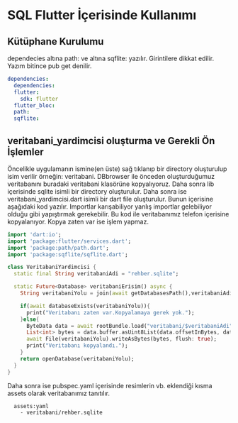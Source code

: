 # SQL Flutter İçerisinde Kullanımı
## Kütüphane Kurulumu
dependecies altına path: ve altına sqflite: yazılır. Girintilere dikkat edilir. Yazım bitince pub get denilir.
```yaml
dependencies:
  dependencies:
  flutter:
    sdk: flutter
  flutter_bloc:
  path:
  sqflite:
```
## veritabani_yardimcisi oluşturma ve Gerekli Ön İşlemler
Öncelikle uygulamanın ismine(en üste) sağ tıklanıp bir directory oluşturulup isim verilir örneğin: veritabani. DBbrowser ile önceden oluşturduğumuz veritabanını buradaki veritabani klasörüne kopyalıyoruz. Daha sonra lib içerisinde sqlite isimli bir directory oluşturulur. Daha sonra ise veritabani_yardimcisi.dart isimli bir dart file oluşturulur. Bunun içerisine aşağıdaki kod yazılır. Importlar karışabiliyor yanlış importlar gelebiliyor olduğu gibi yapıştırmak gerekebilir. Bu kod ile veritabanımız telefon içerisine kopyalanıyor. Kopya zaten var ise işlem yapmaz.
```dart
import 'dart:io';
import 'package:flutter/services.dart';
import 'package:path/path.dart';
import 'package:sqflite/sqflite.dart';

class VeritabaniYardimcisi {
  static final String veritabaniAdi = "rehber.sqlite";

  static Future<Database> veritabaniErisim() async {
    String veritabaniYolu = join(await getDatabasesPath(),veritabaniAdi);

    if(await databaseExists(veritabaniYolu)){
      print("Veritabanı zaten var.Kopyalamaya gerek yok.");
    }else{
      ByteData data = await rootBundle.load("veritabani/$veritabaniAdi");
      List<int> bytes = data.buffer.asUint8List(data.offsetInBytes, data.lengthInBytes);
      await File(veritabaniYolu).writeAsBytes(bytes, flush: true);
      print("Veritabanı kopyalandı.");
    }
    return openDatabase(veritabaniYolu);
  }
}
```
Daha sonra ise pubspec.yaml içerisinde resimlerin vb. eklendiği kısma assets olarak veritabanımız tanıtılır.
```
  assets:yaml
    - veritabani/rehber.sqlite
```
